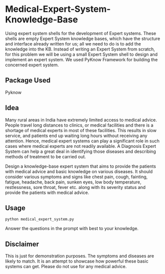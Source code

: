 
Medical-Expert-System-Knowledge-Base
====================================================
Using expert system shells for the development of Expert systems. These shells are empty Expert System knowledge bases, which have the structure and interface already written for us; all we need to do is to add the knowledge into the KB. Instead of writing an Expert System from scratch, for this problem we will be using a small Expert System shell to design and implement an expert system. We used PyKnow Framework for building the concerned expert system.

Package Used
--------------
Pyknow

Idea
------------------
Many rural areas in India have extremely limited access to medical advice. People travel long distances to clinics, or medical facilities and there is a shortage of medical experts in most of these facilities. This results in slow service, and patients end up waiting long hours without receiving any attention. Hence, medical expert systems can play a significant role in such cases where medical experts are not readily available. A Diagnosis Expert System can help a great deal in identifying those diseases and describing methods of treatment to be carried out.

Design a knowledge-base expert system that aims to provide the patients with medical advice and basic knowledge on various diseases. It should consider various symptoms and signs like chest pain, cough, fainting, fatigue, headache, back pain, sunken eyes, low body temperature, restlessness, sore throat, fever etc. along with its severity status and provide the patients with medical advice.

Usage
-----------
	python medical_expert_system.py

Answer the questions in the prompt with best to your knowledge. 


Disclaimer
-------------
This is just for demonstration purposes. The symptoms and diseases are likely to match. It is an attempt to showcase how powerful these basic systems can get. Please do not use for any medical advice. 

